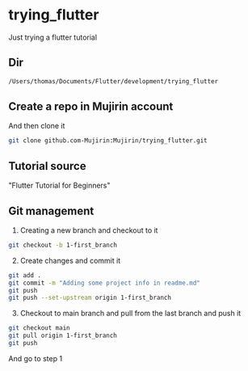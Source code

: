 # trying_flutter
Just trying a flutter tutorial

## Dir 
```bash
/Users/thomas/Documents/Flutter/development/trying_flutter
```
## Create a repo in Mujirin account
And then clone it
```bash
git clone github.com-Mujirin:Mujirin/trying_flutter.git
```
## Tutorial source
"Flutter Tutorial for Beginners"

## Git management
1. Creating a new branch and checkout to it
```bash
git checkout -b 1-first_branch
```
2. Create changes and commit it
```bash
git add .
git commit -m "Adding some project info in readme.md"
git push
git push --set-upstream origin 1-first_branch
```
3. Checkout to main branch 
and pull from the last branch and push it

```bash
git checkout main
git pull origin 1-first_branch
git push
```
And go to step 1
